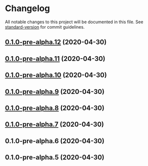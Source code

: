# Changelog

All notable changes to this project will be documented in this file. See [standard-version](https://github.com/conventional-changelog/standard-version) for commit guidelines.

## [0.1.0-pre-alpha.12](https://github.com/djkloop/form-create-ui/compare/v0.1.0-pre-alpha.6...v0.1.0-pre-alpha.12) (2020-04-30)

## [0.1.0-pre-alpha.11](https://github.com/djkloop/form-create-ui/compare/v0.1.0-pre-alpha.6...v0.1.0-pre-alpha.11) (2020-04-30)

## [0.1.0-pre-alpha.10](https://github.com/djkloop/form-create-ui/compare/v0.1.0-pre-alpha.6...v0.1.0-pre-alpha.10) (2020-04-30)

## [0.1.0-pre-alpha.9](https://github.com/djkloop/form-create-ui/compare/v0.1.0-pre-alpha.6...v0.1.0-pre-alpha.9) (2020-04-30)

## [0.1.0-pre-alpha.8](https://github.com/djkloop/form-create-ui/compare/v0.1.0-pre-alpha.6...v0.1.0-pre-alpha.8) (2020-04-30)

## [0.1.0-pre-alpha.7](https://github.com/djkloop/form-create-ui/compare/v0.1.0-pre-alpha.6...v0.1.0-pre-alpha.7) (2020-04-30)

## 0.1.0-pre-alpha.6 (2020-04-30)

## 0.1.0-pre-alpha.5 (2020-04-30)
